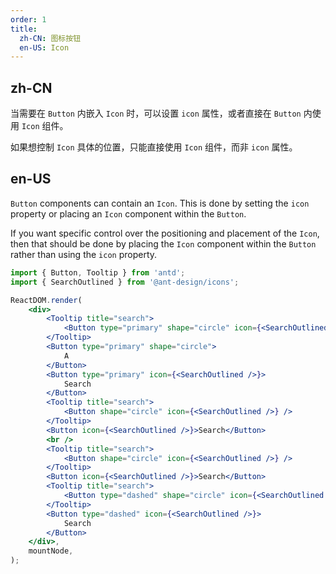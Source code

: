 ```yaml
---
order: 1
title:
  zh-CN: 图标按钮
  en-US: Icon
---
```


## zh-CN

当需要在 `Button` 内嵌入 `Icon` 时，可以设置 `icon` 属性，或者直接在 `Button` 内使用 `Icon` 组件。

如果想控制 `Icon` 具体的位置，只能直接使用 `Icon` 组件，而非 `icon` 属性。

## en-US

`Button` components can contain an `Icon`. This is done by setting the `icon` property or placing an `Icon` component within the `Button`.

If you want specific control over the positioning and placement of the `Icon`, then that should be done by placing the `Icon` component within the `Button` rather than using the `icon` property.

```jsx
import { Button, Tooltip } from 'antd';
import { SearchOutlined } from '@ant-design/icons';

ReactDOM.render(
	<div>
		<Tooltip title="search">
			<Button type="primary" shape="circle" icon={<SearchOutlined />} />
		</Tooltip>
		<Button type="primary" shape="circle">
			A
		</Button>
		<Button type="primary" icon={<SearchOutlined />}>
			Search
		</Button>
		<Tooltip title="search">
			<Button shape="circle" icon={<SearchOutlined />} />
		</Tooltip>
		<Button icon={<SearchOutlined />}>Search</Button>
		<br />
		<Tooltip title="search">
			<Button shape="circle" icon={<SearchOutlined />} />
		</Tooltip>
		<Button icon={<SearchOutlined />}>Search</Button>
		<Tooltip title="search">
			<Button type="dashed" shape="circle" icon={<SearchOutlined />} />
		</Tooltip>
		<Button type="dashed" icon={<SearchOutlined />}>
			Search
		</Button>
	</div>,
	mountNode,
);
```
